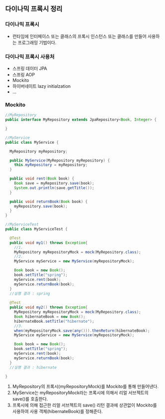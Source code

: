 ## 다이나믹 프록시 정리

### 다이나믹 프록시

- 런타임에 인터페이스 또는 클래스의 프록시 인스턴스 또는 클래스를 만들어 사용하는 프로그래밍 기법이다.



### 다이나믹 프록시 사용처

- 스프링 데이터 JPA
- 스프링 AOP
- Mockito
- 하이버네이트 lazy initialzation
- ...



### Mockito

~~~java
//MyRepository
public interface MyRepository extends JpaRepository<Book, Integer> {

}

//MyService
public class MyService {

  MyRepository myRepository;

  public MyService(MyRepository myRepository) {
    this.myRepository = myRepository;
  }

  public void rent(Book book) {
    Book save = myRepository.save(book);
    System.out.println(save.getTitle());
  }

  public void returnBook(Book book) {
    myRepository.save(book);
  }
}

//MyServiceTest
public class MyServiceTest {

  @Test
  public void my1() throws Exception{
    //1. 
    MyRepository myRepositoryMock = mock(MyRepository.class);
    //2. 
    MyService myService = new MyService(myRepositoryMock);

    Book book = new Book();
    book.setTitle("spring");
    myService.rent(book);
    myService.returnBook(book);
  }
  //실행 결과 : spring
  
  @Test
  public void my2() throws Exception{
    MyRepository myRepositoryMock = mock(MyRepository.class);
    Book hibernateBook = new Book();
    hibernateBook.setTitle("hibernate");
    //3. 
    when(myRepositoryMock.save(any())).thenReturn(hibernateBook);
    MyService myService = new MyService(myRepositoryMock);

    Book book = new Book();
    book.setTitle("spring");
    myService.rent(book);
    myService.returnBook(book);
  }
  //실행 결과 : hibernate

}
~~~

1. MyRepository의 프록시(myRepositoryMock)를 Mockito를 통해 만들어낸다. 
2. MyService는 myRepositoryMock라는 프록시에 의해서 리얼 서브젝트의 save()를 호출한다.
3. 프록시에 의해 접근한 리얼 서브젝트의 save() 리턴 결과에 상관없이 Mockito를 사용하여 사용 객체(hibernateBook)를 정해준다.

